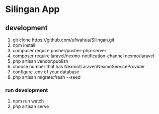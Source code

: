 # Silingan App

## development

1. git clone https://github.com/ufwahua/Silingan.git
2. npm install
3. composer require pusher/pusher-php-server
4. composer require laravel/nexmo-notification-channel nexmo/laravel
5. php artisan vendor:publish
6. choose number that has Nexmo\Laravel\NexmoServiceProvider
7. configure .env of your database
8. php artisan migrate:fresh --seed

### run development

1. npm run watch
2. php artisan serve
